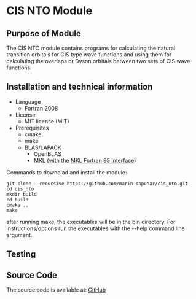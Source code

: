# CIS NTO Module


## Purpose of Module

The CIS NTO module contains programs for calculating the natural transition orbitals for CIS type wave functions and using them for calculating the overlaps or Dyson orbitals between two sets of CIS wave functions.

## Installation and technical information

* Language
  * Fortran 2008
* License
  * MIT license (MIT)
* Prerequisites
  * cmake
  * make
  * BLAS/LAPACK
    * OpenBLAS
    * MKL (with the [MKL Fortran 95 Interface](https://software.intel.com/en-us/mkl-linux-developer-guide-fortran-95-interfaces-to-lapack-and-blas))

Commands to downolad and install the module:

```
git clone --recursive https://github.com/marin-sapunar/cis_nto.git
cd cis_nto
mkdir build
cd build
cmake ..
make
```

after running  make, the executables will be in the bin directory. 
For instructions/options run the executables with the --help command line argument.


## Testing


## Source Code

The source code is available at: [GitHub][Git]


[Git]: https://github.com/msapunar/cis_nto

